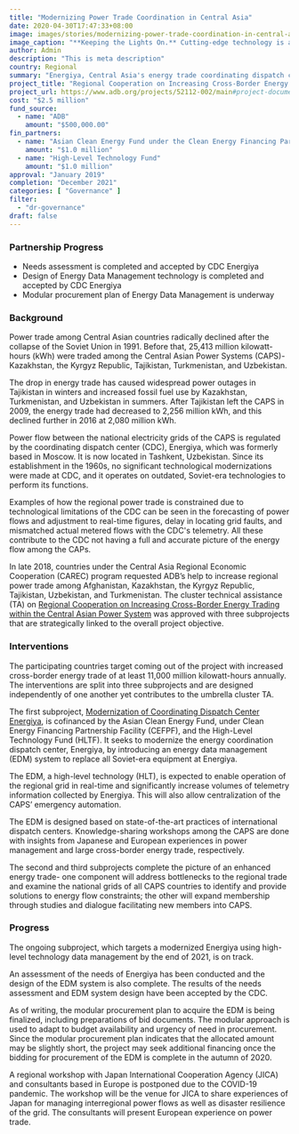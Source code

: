 ```yaml
---
title: "Modernizing Power Trade Coordination in Central Asia"
date: 2020-04-30T17:47:33+08:00
image: images/stories/modernizing-power-trade-coordination-in-central-asia.jpg
image_caption: "**Keeping the Lights On.** Cutting-edge technology is about to turn Energiya into a state-of-the-art power flow coordination center in Central Asia. A modernized Energiya will help increase regional energy trading and address frequent power outages and increasing use of fossil fuels."
author: Admin
description: "This is meta description"
country: Regional
summary: "Energiya, Central Asia's energy trade coordinating dispatch center, is getting a power boost from an ADB project cofinanced by the Asian Clean Energy Fund under Clean Energy Financing Partnership Facility and the High-Level Technology Fund. A recharged Energiya will help increase regional energy trading and addresses frequent power outages and the increasing use of fossil fuels."
project_title: "Regional Cooperation on Increasing Cross-Border Energy Trading within the Central Asian Power System"
project_url: https://www.adb.org/projects/52112-002/main#project-documents
cost: "$2.5 million"
fund_source: 
  - name: "ADB"
    amount: "$500,000.00"
fin_partners: 
  - name: "Asian Clean Energy Fund under the Clean Energy Financing Partnership Facility"
    amount: "$1.0 million"
  - name: "High-Level Technology Fund"
    amount: "$1.0 million"
approval: "January 2019"
completion: "December 2021"
categories: [ "Governance" ]
filter:
  - "dr-governance"
draft: false
---
```


### Partnership Progress
<ul class="dr-results">
  <li><i class="icon-check-circle"></i> Needs assessment is completed and accepted by CDC Energiya </li>
  <li><i class="icon-check-circle"></i> Design of Energy Data Management technology is completed and accepted by CDC Energiya </li>
  <li><i class="icon-check-circle"></i> Modular procurement plan of Energy Data Management is underway </li>
</ul>

### Background

Power trade among Central Asian countries radically declined after the collapse of the Soviet Union in 1991. Before that, 25,413 million kilowatt-hours (kWh) were traded among the Central Asian Power Systems (CAPS)-Kazakhstan, the Kyrgyz Republic, Tajikistan, Turkmenistan, and Uzbekistan.

The drop in energy trade has caused widespread power outages in Tajikistan in winters and increased fossil fuel use by Kazakhstan, Turkmenistan, and Uzbekistan in summers. After Tajikistan left the CAPS in 2009, the energy trade had decreased to 2,256 million kWh, and this declined further in 2016 at 2,080 million kWh. 

Power flow between the national electricity grids of the CAPS is regulated by the coordinating dispatch center (CDC), Energiya, which was formerly based in Moscow. It is now located in Tashkent, Uzbekistan. Since its establishment in the 1960s, no significant technological modernizations were made at CDC, and it operates on outdated, Soviet-era technologies to perform its functions.

Examples of how the regional power trade is constrained due to technological limitations of the CDC can be seen in the forecasting of power flows and adjustment to real-time figures, delay in locating grid faults, and mismatched actual metered flows with the CDC's telemetry. All these contribute to the CDC not having a full and accurate picture of the energy flow among the CAPs.

In late 2018, countries under the Central Asia Regional Economic Cooperation (CAREC) program requested ADB’s help to increase regional power trade among Afghanistan, Kazakhstan, the Kyrgyz Republic, Tajikistan, Uzbekistan, and Turkmenistan. The cluster technical assistance (TA) on [Regional Cooperation on Increasing Cross-Border Energy Trading within the Central Asian Power System](https://www.adb.org/projects/52112-001/main#project-pds) was approved with three subprojects that are strategically linked to the overall project objective.  

### Interventions

The participating countries target coming out of the project with increased cross-border energy trade of at least 11,000 million kilowatt-hours annually. The interventions are split into three subprojects and are designed independently of one another yet contributes to the umbrella cluster TA.

The first subproject, [Modernization of Coordinating Dispatch Center Energiya](https://www.adb.org/sites/default/files/project-documents/52112/52112-002-tasp-en.pdf), is cofinanced by the Asian Clean Energy Fund, under Clean Energy Financing Partnership Facility (CEFPF), and the High-Level Technology Fund (HLTF). It seeks to modernize the energy coordination dispatch center, Energiya, by introducing an energy data management (EDM) system to replace all Soviet-era equipment at Energiya. 

The EDM, a high-level technology (HLT), is expected to enable operation of the regional grid in real-time and significantly increase volumes of telemetry information collected by Energiya. This will also allow centralization of the CAPS’ emergency automation.  

The EDM is designed based on state-of-the-art practices of international dispatch centers. Knowledge-sharing workshops among the CAPS are done with insights from Japanese and European experiences in power management and large cross-border energy trade, respectively.

The second and third subprojects complete the picture of an enhanced energy trade- one component will address bottlenecks to the regional trade and examine the national grids of all CAPS countries to identify and provide solutions to energy flow constraints; the other will expand membership through studies and dialogue facilitating new members into CAPS.

### Progress

The ongoing subproject, which targets a modernized Energiya using high-level technology data management by the end of 2021, is on track.  

An assessment of the needs of Energiya has been conducted and the design of the EDM system is also complete. The results of the needs assessment and EDM system design have been accepted by the CDC. 

As of writing, the modular procurement plan to acquire the EDM is being finalized, including preparations of bid documents. The modular approach is used to adapt to budget availability and urgency of need in procurement. Since the modular procurement plan indicates that the allocated amount may be slightly short, the project may seek  additional financing once the bidding for procurement of the EDM is complete in the autumn of 2020. 

A regional workshop with Japan International Cooperation Agency (JICA) and consultants based in Europe is postponed due to the COVID-19 pandemic. The workshop will be the venue for JICA to share experiences of Japan for managing interregional power flows as well as disaster resilience of the grid. The consultants will present European experience on power trade.